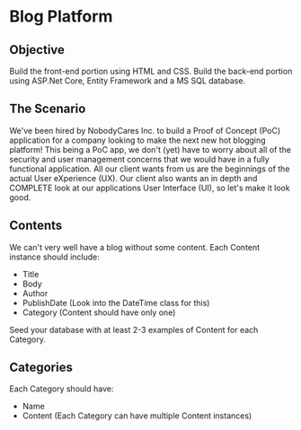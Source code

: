 # Blog Platform
## Objective
Build the front-end portion using HTML and CSS. Build the back-end portion using ASP.Net Core, Entity Framework and a MS SQL database.

## The Scenario
We've been hired by NobodyCares Inc. to build a Proof of Concept (PoC) application for a company looking to make the next new hot blogging platform! This being a PoC app, we don't (yet) have to worry about all of the security and user management concerns that we would have in a fully functional application. All our client wants from us are the beginnings of the actual User eXperience (UX). Our client also wants an in depth and COMPLETE look at our applications User Interface (UI), so let's make it look good.


## Contents
We can't very well have a blog without some content. Each Content instance should include:
- Title
- Body
- Author
- PublishDate (Look into the DateTime class for this)
- Category (Content should have only one)

Seed your database with at least 2-3 examples of Content for each Category.

## Categories
Each Category should have:
- Name
- Content (Each Category can have multiple Content instances)
